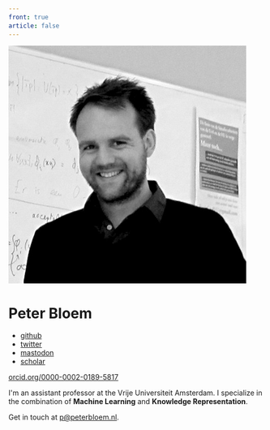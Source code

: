 ```yaml
---
front: true
article: false
---
```


<img tabindex="4" class="photo" src="./files/peterbloem.bw.jpg" />
		
# Peter Bloem
		
<div class="subtitle">
<ul class="homepage links">
<li><a href="https://github.com/pbloem">github</a></li>
<li><a href="https://twitter.com/pbloemesquire">twitter</a></li>
<li><a rel="me" href="https://sigmoid.social/@pbloem">mastodon</a></li>
<li><a href="https://scholar.google.nl/citations?user=zVntAfQAAAAJ&hl=en">scholar</a></li>
</ul>
<a href="http://orcid.org/0000-0002-0189-5817" class="orcid">orcid.org/0000-0002-0189-5817</a>
</div>

<p class="intro-text">I'm an assistant professor at the Vrije Universiteit Amsterdam. I specialize in 
the combination of <strong>Machine Learning</strong> and <strong>Knowledge Representation</strong>.
</p>
<p class="intro-text">
Get in touch  at <a href="mailto:site@peterbloem.nl">p@peterbloem.nl</a>.
</p>

